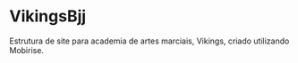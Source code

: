 # VikingsBjj
Estrutura de site para academia de artes marciais, Vikings, criado utilizando Mobirise.
